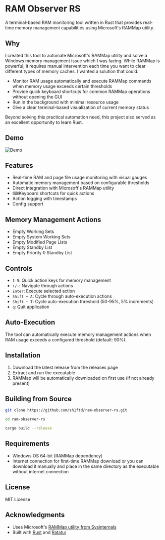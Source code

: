 # RAM Observer RS

A terminal-based RAM monitoring tool written in Rust that provides real-time memory management capabilities using Microsoft's RAMMap utility.

## Why

I created this tool to automate Microsoft's RAMMap utility and solve a Windows memory management issue which I was facing. While RAMMap is powerful, it requires manual intervention each time you want to clear different types of memory caches. I wanted a solution that could:

- Monitor RAM usage automatically and execute RAMMap commands when memory usage exceeds certain thresholds
- Provide quick keyboard shortcuts for common RAMMap operations without opening the GUI
- Run in the background with minimal resource usage
- Give a clear terminal-based visualization of current memory status

Beyond solving this practical automation need, this project also served as an excellent opportunity to learn Rust.

## Demo

![Demo](assets/demo.gif)

## Features

- Real-time RAM and page file usage monitoring with visual gauges
- Automatic memory management based on configurable thresholds
- Direct integration with Microsoft's RAMMap utility
- ⌨Keyboard shortcuts for quick actions
- Action logging with timestamps
- Config support

## Memory Management Actions

- Empty Working Sets
- Empty System Working Sets
- Empty Modified Page Lists
- Empty Standby List
- Empty Priority 0 Standby List

## Controls

- `1-5`: Quick action keys for memory management
- `↑/↓`: Navigate through actions
- `Enter`: Execute selected action
- `Shift + A`: Cycle through auto-execution actions
- `Shift + T`: Cycle auto-execution threshold (50-95%, 5% increments)
- `q`: Quit application

## Auto-Execution

The tool can automatically execute memory management actions when RAM usage exceeds a configured threshold (default: 90%).

## Installation

1. Download the latest release from the releases page
2. Extract and run the executable
3. RAMMap will be automatically downloaded on first use (if not already present)

## Building from Source

```bash
git clone https://github.com/sh1ftd/ram-observer-rs.git
```

```bash
cd ram-observer-rs
```

```bash
cargo build --release

```

## Requirements

- Windows OS 64-bit (RAMMap dependency)
- Internet connection for first-time RAMMap download or you can download it manually and place in the same directory as the executable without internet connection

## License

MIT License

## Acknowledgments

- Uses Microsoft's [RAMMap utility from Sysinternals](https://docs.microsoft.com/en-us/sysinternals/downloads/rammap)
- Built with [Rust](https://www.rust-lang.org/) and [Ratatui](https://ratatui.rs/)
